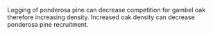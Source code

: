 Logging of ponderosa pine can decrease competition for gambel oak therefore increasing density. Increased oak density can decrease ponderosa pine recruitment. 